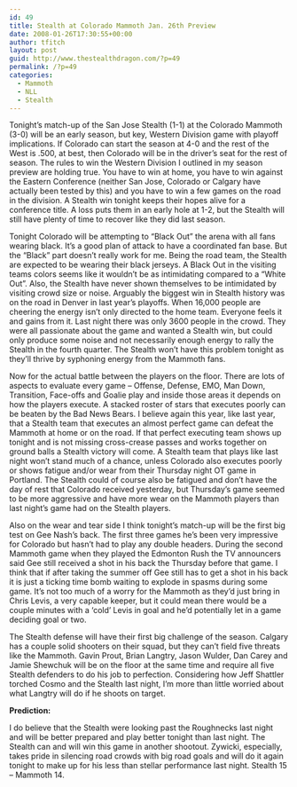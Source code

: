 ```yaml
---
id: 49
title: Stealth at Colorado Mammoth Jan. 26th Preview
date: 2008-01-26T17:30:55+00:00
author: tfitch
layout: post
guid: http://www.thestealthdragon.com/?p=49
permalink: /?p=49
categories:
  - Mammoth
  - NLL
  - Stealth
---
```

Tonight&#8217;s match-up of the San Jose Stealth (1-1) at the Colorado Mammoth (3-0) will be an early season, but key, Western Division game with playoff implications. If Colorado can start the season at 4-0 and the rest of the West is .500, at best, then Colorado will be in the driver&#8217;s seat for the rest of season. The rules to win the Western Division I outlined in my season preview are holding true. You have to win at home, you have to win against the Eastern Conference (neither San Jose, Colorado or Calgary have actually been tested by this) and you have to win a few games on the road in the division. A Stealth win tonight keeps their hopes alive for a conference title. A loss puts them in an early hole at 1-2, but the Stealth will still have plenty of time to recover like they did last season.

Tonight Colorado will be attempting to &#8220;Black Out&#8221; the arena with all fans wearing black. It&#8217;s a good plan of attack to have a coordinated fan base. But the &#8220;Black&#8221; part doesn&#8217;t really work for me. Being the road team, the Stealth are expected to be wearing their black jerseys. A Black Out in the visiting teams colors seems like it wouldn&#8217;t be as intimidating compared to a &#8220;White Out&#8221;. Also, the Stealth have never shown themselves to be intimidated by visiting crowd size or noise. Arguably the biggest win in Stealth history was on the road in Denver in last year&#8217;s playoffs. When 16,000 people are cheering the energy isn&#8217;t only directed to the home team. Everyone feels it and gains from it. Last night there was only 3600 people in the crowd. They were all passionate about the game and wanted a Stealth win, but could only produce some noise and not necessarily enough energy to rally the Stealth in the fourth quarter. The Stealth won&#8217;t have this problem tonight as they&#8217;ll thrive by syphoning energy from the Mammoth fans.

Now for the actual battle between the players on the floor. There are lots of aspects to evaluate every game &#8211; Offense, Defense, EMO, Man Down, Transition, Face-offs and Goalie play and inside those areas it depends on how the players execute. A stacked roster of stars that executes poorly can be beaten by the Bad News Bears. I believe again this year, like last year, that a Stealth team that executes an almost perfect game can defeat the Mammoth at home or on the road. If that perfect executing team shows up tonight and is not missing cross-crease passes and works together on ground balls a Stealth victory will come. A Stealth team that plays like last night won&#8217;t stand much of a chance, unless Colorado also executes poorly or shows fatigue and/or wear from their Thursday night OT game in Portland. The Stealth could of course also be fatigued and don&#8217;t have the day of rest that Colorado received yesterday, but Thursday&#8217;s game seemed to be more aggressive and have more wear on the Mammoth players than last night&#8217;s game had on the Stealth players.

Also on the wear and tear side I think tonight&#8217;s match-up will be the first big test on Gee Nash&#8217;s back. The first three games he&#8217;s been very impressive for Colorado but hasn&#8217;t had to play any double headers. During the second Mammoth game when they played the Edmonton Rush the TV announcers said Gee still received a shot in his back the Thursday before that game. I think that if after taking the summer off Gee still has to get a shot in his back it is just a ticking time bomb waiting to explode in spasms during some game. It&#8217;s not too much of a worry for the Mammoth as they&#8217;d just bring in Chris Levis, a very capable keeper, but it could mean there would be a couple minutes with a &#8216;cold&#8217; Levis in goal and he&#8217;d potentially let in a game deciding goal or two.

The Stealth defense will have their first big challenge of the season. Calgary has a couple solid shooters on their squad, but they can&#8217;t field five threats like the Mammoth. Gavin Prout, Brian Langtry, Jason Wulder, Dan Carey and Jamie Shewchuk will be on the floor at the same time and require all five Stealth defenders to do his job to perfection. Considering how Jeff Shattler torched Cosmo and the Stealth last night, I&#8217;m more than little worried about what Langtry will do if he shoots on target.

**Prediction:**

I do believe that the Stealth were looking past the Roughnecks last night and will be better prepared and play better tonight than last night. The Stealth can and will win this game in another shootout. Zywicki, especially, takes pride in silencing road crowds with big road goals and will do it again tonight to make up for his less than stellar performance last night. Stealth 15 &#8211; Mammoth 14.